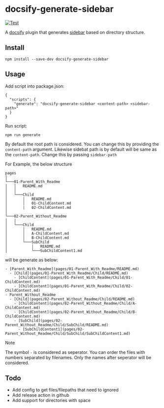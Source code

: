 # docsify-generate-sidebar
[![Test](https://github.com/MithunKarthick/docsify-generate-sidebar/actions/workflows/test.yml/badge.svg)](https://github.com/MithunKarthick/docsify-generate-sidebar/actions/workflows/test.yml)
<!-- [![Publish](https://github.com/MithunKarthick/docsify-generate-sidebar/actions/workflows/publish.yml/badge.svg)](https://github.com/MithunKarthick/docsify-generate-sidebar/actions/workflows/publish.yml) -->

A [docsify](https://docsify.js.org/#/) plugin that generates [sidebar](https://docsify.js.org/#/more-pages?id=sidebar) based on directory structure.

## Install

```
npm install --save-dev docsify-generate-sidebar
```

## Usage

Add script into package.json:

```
{
  "scripts": {
    "generate": "docsify-generate-sidebar <content-path> <sidebar-path>"
  }
}
```

Run script:

```
npm run generate
```

By default the root path is considered. You can change this by providing the `content-path` argument.
Likewise sidebat path is by default will be same as the `content-path`. Change this by passing `sidebar-path`



For Example, the below structure

```
pages 
│
└───01-Parent_With_Readme
│   │   README.md
│   │
│   └───Child
│       │   README.md
│       │   01-ChildContent.md
│       |   02-ChildContent.md
│   
└───02-Parent_Without_Readme
│   |
│   └───Child
│       │   README.md
│       │   A-ChildContent.md
│       │   B-ChildContent.md
│       └───SubChild
│           │   README.md
│           └───SubChildContent1.md
```

will be generate as below:

```
- [Parent_With_Readme](pages/01-Parent_With_Readme/README.md)
  - [Child](pages/01-Parent_With_Readme/Child/README.md)
    - [ChildContent](pages/01-Parent_With_Readme/Child/01-ChildContent.md)
    - [ChildContent](pages/01-Parent_With_Readme/Child/02-ChildContent.md)
- Parent_Without_Readme
  - [Child](pages/02-Parent_Without_Readme/Child/README.md)
    - [ChildContent](pages/02-Parent_Without_Readme/Child/A-ChildContent.md)
    - [ChildContent](pages/02-Parent_Without_Readme/Child/B-ChildContent.md)
    - [SubChild](pages/02-Parent_Without_Readme/Child/SubChild/README.md)
      - [SubChildContent1](pages/02-Parent_Without_Readme/Child/SubChild/SubChildContent1.md)
```

>[!NOTE]
> The symbol `-` is considered as seperator. You can order the files with numbers separated by filenames. Only the names after seperator will be considered.

## Todo

- Add config to get files/filepaths that need to ignored
- Add release action in github
- Add support for directories with space

